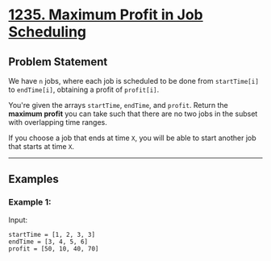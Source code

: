 # [**1235. Maximum Profit in Job Scheduling**](https://leetcode.com/problems/maximum-profit-in-job-scheduling/description/)

## Problem Statement

We have `n` jobs, where each job is scheduled to be done from `startTime[i]` to `endTime[i]`, obtaining a profit of `profit[i]`.

You're given the arrays `startTime`, `endTime`, and `profit`. Return the **maximum profit** you can take such that there are no two jobs in the subset with overlapping time ranges.

If you choose a job that ends at time `X`, you will be able to start another job that starts at time `X`.

---

## Examples

### Example 1:

Input:

```plaintext
startTime = [1, 2, 3, 3]
endTime = [3, 4, 5, 6]
profit = [50, 10, 40, 70]
```